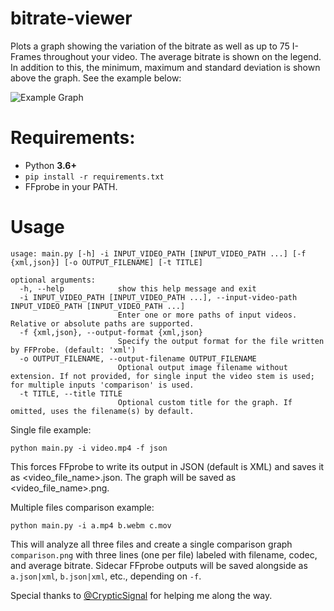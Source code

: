 # bitrate-viewer
Plots a graph showing the variation of the bitrate as well as up to 75 I-Frames throughout your video. The average bitrate is shown on the legend. In addition to this, the minimum, maximum and standard deviation is shown above the graph. See the example below:



![Example Graph](https://github.com/InB4DevOps/bitrate-viewer/blob/main/bitrate_graph.png?raw=true)

# Requirements:
- Python **3.6+**
- `pip install -r requirements.txt`
- FFprobe in your PATH.

# Usage
```
usage: main.py [-h] -i INPUT_VIDEO_PATH [INPUT_VIDEO_PATH ...] [-f {xml,json}] [-o OUTPUT_FILENAME] [-t TITLE]

optional arguments:
  -h, --help            show this help message and exit
  -i INPUT_VIDEO_PATH [INPUT_VIDEO_PATH ...], --input-video-path INPUT_VIDEO_PATH [INPUT_VIDEO_PATH ...]
                        Enter one or more paths of input videos. Relative or absolute paths are supported.
  -f {xml,json}, --output-format {xml,json}
                        Specify the output format for the file written by FFProbe. (default: 'xml')
  -o OUTPUT_FILENAME, --output-filename OUTPUT_FILENAME
                        Optional output image filename without extension. If not provided, for single input the video stem is used; for multiple inputs 'comparison' is used.
  -t TITLE, --title TITLE
                        Optional custom title for the graph. If omitted, uses the filename(s) by default.
```

Single file example:

`python main.py -i video.mp4 -f json`

This forces FFprobe to write its output in JSON (default is XML) and saves it as <video_file_name>.json.
The graph will be saved as <video_file_name>.png.

Multiple files comparison example:

`python main.py -i a.mp4 b.webm c.mov`

This will analyze all three files and create a single comparison graph `comparison.png` with three lines (one per file) labeled with filename, codec, and average bitrate. Sidecar FFprobe outputs will be saved alongside as `a.json|xml`, `b.json|xml`, etc., depending on `-f`.

Special thanks to [@CrypticSignal]( https://github.com/CrypticSignal ) for helping me along the way.
